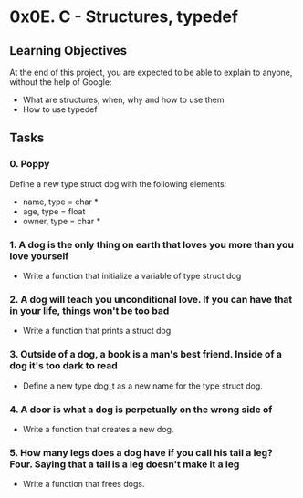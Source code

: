 # 0x0E. C - Structures, typedef
## Learning Objectives
At the end of this project, you are expected to be able to explain to anyone, without the help of Google:
* What are structures, when, why and how to use them
* How to use typedef
## Tasks
### 0. Poppy
Define a new type struct dog with the following elements:
* name, type = char *
* age, type = float
* owner, type = char *
### 1. A dog is the only thing on earth that loves you more than you love yourself
* Write a function that initialize a variable of type struct dog
### 2. A dog will teach you unconditional love. If you can have that in your life, things won't be too bad
* Write a function that prints a struct dog
### 3. Outside of a dog, a book is a man's best friend. Inside of a dog it's too dark to read
* Define a new type dog_t as a new name for the type struct dog.
### 4. A door is what a dog is perpetually on the wrong side of
* Write a function that creates a new dog.
### 5. How many legs does a dog have if you call his tail a leg? Four. Saying that a tail is a leg doesn't make it a leg
* Write a function that frees dogs.

